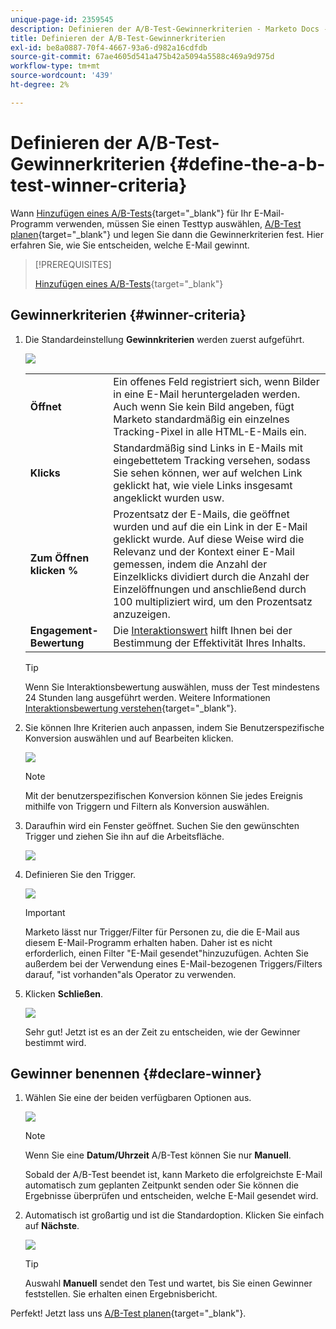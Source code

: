 ```yaml
---
unique-page-id: 2359545
description: Definieren der A/B-Test-Gewinnerkriterien - Marketo Docs - Produktdokumentation
title: Definieren der A/B-Test-Gewinnerkriterien
exl-id: be8a0887-70f4-4667-93a6-d982a16cdfdb
source-git-commit: 67ae4605d541a475b42a5094a5588c469a9d975d
workflow-type: tm+mt
source-wordcount: '439'
ht-degree: 2%

---
```


# Definieren der A/B-Test-Gewinnerkriterien {#define-the-a-b-test-winner-criteria}

Wann [Hinzufügen eines A/B-Tests](/help/marketo/product-docs/email-marketing/email-programs/email-program-actions/email-test-a-b-test/add-an-a-b-test.md){target=&quot;_blank&quot;} für Ihr E-Mail-Programm verwenden, müssen Sie einen Testtyp auswählen, [A/B-Test planen](/help/marketo/product-docs/email-marketing/email-programs/email-program-actions/email-test-a-b-test/schedule-the-a-b-test.md){target=&quot;_blank&quot;} und legen Sie dann die Gewinnerkriterien fest. Hier erfahren Sie, wie Sie entscheiden, welche E-Mail gewinnt.

>[!PREREQUISITES]
>
>[Hinzufügen eines A/B-Tests](/help/marketo/product-docs/email-marketing/email-programs/email-program-actions/email-test-a-b-test/add-an-a-b-test.md){target=&quot;_blank&quot;}

## Gewinnerkriterien {#winner-criteria}

1. Die Standardeinstellung **Gewinnkriterien** werden zuerst aufgeführt.

   ![](assets/image2014-9-12-15-3a51-3a3.png)

   <table>
   <tr>
   <td><b>Öffnet</b></td>
   <td>Ein offenes Feld registriert sich, wenn Bilder in eine E-Mail heruntergeladen werden. Auch wenn Sie kein Bild angeben, fügt Marketo standardmäßig ein einzelnes Tracking-Pixel in alle HTML-E-Mails ein.</td>
   </tr>
   <tr>
   <td><b>Klicks</b></td>
   <td>Standardmäßig sind Links in E-Mails mit eingebettetem Tracking versehen, sodass Sie sehen können, wer auf welchen Link geklickt hat, wie viele Links insgesamt angeklickt wurden usw.</td>
   </tr>
   <tr>
   <td><b>Zum Öffnen klicken %</b></td>
   <td>Prozentsatz der E-Mails, die geöffnet wurden und auf die ein Link in der E-Mail geklickt wurde. Auf diese Weise wird die Relevanz und der Kontext einer E-Mail gemessen, indem die Anzahl der Einzelklicks dividiert durch die Anzahl der Einzelöffnungen und anschließend durch 100 multipliziert wird, um den Prozentsatz anzuzeigen.</td>
   </tr>
   <tr>
   <td><b>Engagement-Bewertung</b></td>
   <td>Die <a href="https://experienceleague.adobe.com/docs/marketo/using/product-docs/email-marketing/drip-nurturing/reports-and-notifications/understanding-the-engagement-score.html" target="_blank">Interaktionswert</a> hilft Ihnen bei der Bestimmung der Effektivität Ihres Inhalts.</td>
   </tr>
   </table>

   >[!TIP]
   >
   >Wenn Sie Interaktionsbewertung auswählen, muss der Test mindestens 24 Stunden lang ausgeführt werden. Weitere Informationen [Interaktionsbewertung verstehen](/help/marketo/product-docs/email-marketing/drip-nurturing/reports-and-notifications/understanding-the-engagement-score.md){target=&quot;_blank&quot;}.

1. Sie können Ihre Kriterien auch anpassen, indem Sie Benutzerspezifische Konversion auswählen und auf Bearbeiten klicken.

   ![](assets/image2014-9-12-15-3a51-3a53.png)

   >[!NOTE]
   >
   >Mit der benutzerspezifischen Konversion können Sie jedes Ereignis mithilfe von Triggern und Filtern als Konversion auswählen.

1. Daraufhin wird ein Fenster geöffnet. Suchen Sie den gewünschten Trigger und ziehen Sie ihn auf die Arbeitsfläche.

   ![](assets/image2014-9-12-15-3a52-3a18.png)

1. Definieren Sie den Trigger.

   ![](assets/image2014-9-12-15-3a53-3a11.png)

   >[!IMPORTANT]
   >
   >Marketo lässt nur Trigger/Filter für Personen zu, die die E-Mail aus diesem E-Mail-Programm erhalten haben. Daher ist es nicht erforderlich, einen Filter &quot;E-Mail gesendet&quot;hinzuzufügen. Achten Sie außerdem bei der Verwendung eines E-Mail-bezogenen Triggers/Filters darauf, &quot;ist vorhanden&quot;als Operator zu verwenden.

1. Klicken **Schließen**.

   ![](assets/image2014-9-12-15-3a53-3a36.png)

   Sehr gut! Jetzt ist es an der Zeit zu entscheiden, wie der Gewinner bestimmt wird.

## Gewinner benennen {#declare-winner}

1. Wählen Sie eine der beiden verfügbaren Optionen aus.

   ![](assets/image2014-9-12-15-3a53-3a44.png)

   >[!NOTE]
   >
   >Wenn Sie eine **Datum/Uhrzeit** A/B-Test können Sie nur **Manuell**.

   Sobald der A/B-Test beendet ist, kann Marketo die erfolgreichste E-Mail automatisch zum geplanten Zeitpunkt senden oder Sie können die Ergebnisse überprüfen und entscheiden, welche E-Mail gesendet wird.

1. Automatisch ist großartig und ist die Standardoption. Klicken Sie einfach auf **Nächste**.

   ![](assets/image2014-9-12-15-3a54-3a35.png)

   >[!TIP]
   >
   >Auswahl **Manuell** sendet den Test und wartet, bis Sie einen Gewinner feststellen. Sie erhalten einen Ergebnisbericht.

Perfekt! Jetzt lass uns [A/B-Test planen](/help/marketo/product-docs/email-marketing/email-programs/email-program-actions/email-test-a-b-test/schedule-the-a-b-test.md){target=&quot;_blank&quot;}.
